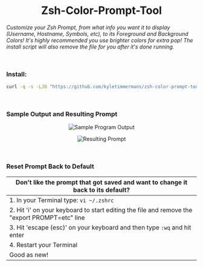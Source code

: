 # <div align="center">Zsh-Color-Prompt-Tool</div>

_Customize your Zsh Prompt, from what info you want it to display (Username, Hostname, Symbols, etc), to its Foreground and Background Colors! It's highly recommended you use brighter colors for extra pop! The install script will also remove the file for you after it's done running._

</br>

### Install:
```bash
curl -q -s -LJO "https://github.com/kyletimmermans/zsh-color-prompt-tool/releases/download/latest/zsh-color-prompt-tool.zsh" && chmod +x zsh-color-prompt-tool.zsh && ./zsh-color-prompt-tool.zsh && rm zsh-color-prompt-tool.zsh
```

</br>

### Sample Output and Resulting Prompt
<p align="center">
  <img src="https://github.com/kyletimmermans/zsh-color-prompt-tool/blob/master/resources/sample-run.png?raw=true" alt="Sample Program Output"/>
</p>
<p align="center">
  <img src="https://github.com/kyletimmermans/zsh-color-prompt-tool/blob/master/resources/resulting-prompt.png?raw=true" alt="Resulting Prompt"/>
</p>



</br>

### Reset Prompt Back to Default
| Don't like the prompt that got saved and want to change it back to its default? |
|---------------------------------------------------------------------------------|
|1. In your Terminal type: ```vi ~/.zshrc```|
|2. Hit 'i' on your keyboard to start editing the file and remove the "export PROMPT=etc" line|
|3. Hit 'escape (esc)' on your keyboard and then type ```:wq``` and hit enter|
|4. Restart your Terminal|
|Good as new!|
